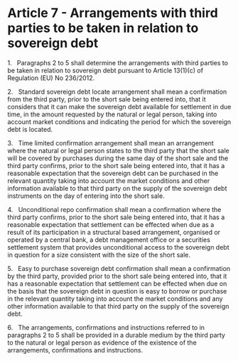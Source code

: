 # Article 7 - Arrangements with third parties to be taken in relation to sovereign debt


1.   Paragraphs 2 to 5 shall determine the arrangements with third parties to be taken in relation to sovereign debt pursuant to Article 13(1)(c) of Regulation (EU) No 236/2012.

2.   Standard sovereign debt locate arrangement shall mean a confirmation from the third party, prior to the short sale being entered into, that it considers that it can make the sovereign debt available for settlement in due time, in the amount requested by the natural or legal person, taking into account market conditions and indicating the period for which the sovereign debt is located.

3.   Time limited confirmation arrangement shall mean an arrangement where the natural or legal person states to the third party that the short sale will be covered by purchases during the same day of the short sale and the third party confirms, prior to the short sale being entered into, that it has a reasonable expectation that the sovereign debt can be purchased in the relevant quantity taking into account the market conditions and other information available to that third party on the supply of the sovereign debt instruments on the day of entering into the short sale.

4.   Unconditional repo confirmation shall mean a confirmation where the third party confirms, prior to the short sale being entered into, that it has a reasonable expectation that settlement can be effected when due as a result of its participation in a structural based arrangement, organised or operated by a central bank, a debt management office or a securities settlement system that provides unconditional access to the sovereign debt in question for a size consistent with the size of the short sale.

5.   Easy to purchase sovereign debt confirmation shall mean a confirmation by the third party, provided prior to the short sale being entered into, that it has a reasonable expectation that settlement can be effected when due on the basis that the sovereign debt in question is easy to borrow or purchase in the relevant quantity taking into account the market conditions and any other information available to that third party on the supply of the sovereign debt.

6.   The arrangements, confirmations and instructions referred to in paragraphs 2 to 5 shall be provided in a durable medium by the third party to the natural or legal person as evidence of the existence of the arrangements, confirmations and instructions.
